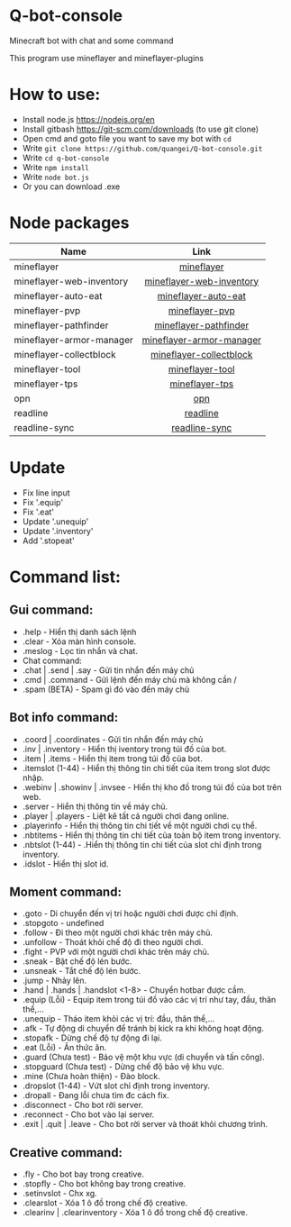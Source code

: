 # Q-bot-console
Minecraft bot with chat and some command

This program use mineflayer and mineflayer-plugins

# How to use:
- Install node.js https://nodejs.org/en
- Install gitbash https://git-scm.com/downloads (to use git clone)
- Open cmd and goto file you want to save my bot with `cd`
- Write `git clone https://github.com/quangei/Q-bot-console.git`
- Write `cd q-bot-console`
- Write `npm install`
- Write `node bot.js`
- Or you can download .exe

# Node packages

| Name | Link |
|-------------|:-----:|
| mineflayer | [mineflayer](https://github.com/PrismarineJS/mineflayer) |
| mineflayer-web-inventory | [mineflayer-web-inventory](https://github.com/imharvol/mineflayer-web-inventory) |
| mineflayer-auto-eat | [mineflayer-auto-eat](https://github.com/link-discord/mineflayer-auto-eat) |
| mineflayer-pvp | [mineflayer-pvp](https://github.com/PrismarineJS/mineflayer-pvp) |
| mineflayer-pathfinder | [mineflayer-pathfinder](https://github.com/PrismarineJS/mineflayer-pathfinder) |
| mineflayer-armor-manager | [mineflayer-armor-manager](https://github.com/PrismarineJS/MineflayerArmorManager) |
| mineflayer-collectblock | [mineflayer-collectblock](https://github.com/PrismarineJS/mineflayer-collectblock) |
| mineflayer-tool | [mineflayer-tool](https://github.com/PrismarineJS/mineflayer-tool) |
| mineflayer-tps | [mineflayer-tps](https://github.com/Beaness/mineflayer-tps) |
| opn | [opn](https://www.npmjs.com/package/opn) |
| readline | [readline](https://www.npmjs.com/package/readline) |
| readline-sync | [readline-sync](https://www.npmjs.com/package/readline-sync) |

# Update
- Fix line input
- Fix '.equip'
- Fix '.eat'
- Update '.unequip'
- Update '.inventory'
- Add '.stopeat'

# Command list:
## Gui command:
 - .help - Hiển thị danh sách lệnh
 - .clear - Xóa màn hình console.
 - .meslog - Lọc tin nhắn và chat.
 - Chat command:
 - .chat | .send | .say <message> - Gửi tin nhắn đến máy chủ
 - .cmd | .command <command> - Gửi lệnh đến máy chủ mà không cần /
 - .spam <mes> <delay> <time> (BETA) - Spam gì đó vào đến máy chủ
## Bot info command:
 - .coord | .coordinates - Gửi tin nhắn đến máy chủ
 - .inv | .inventory - Hiển thị iventory trong túi đồ của bot.
 - .item | .items - Hiển thị item trong túi đồ của bot.
 - .itemslot <slot> (1-44) - Hiển thị thông tin chi tiết của item trong slot được nhập.
 - .webinv | .showinv | .invsee - Hiển thị kho đồ trong túi đồ của bot trên web.
 - .server - Hiển thị thông tin về máy chủ.
 - .player | .players - Liệt kê tất cả người chơi đang online.
 - .playerinfo - Hiển thị thông tin chi tiết về một người chơi cụ thể.
 - .nbtitems - Hiển thị thông tin chi tiết của toàn bộ item trong inventory.
 - .nbtslot <slot> (1-44) - .Hiển thị thông tin chi tiết của slot chỉ định trong inventory.
 - .idslot - Hiển thị slot id.
## Moment command:
 - .goto <player> <postion> - Di chuyển đến vị trí hoặc người chơi được chỉ định.
 - .stopgoto - undefined
 - .follow <player> - Đi theo một người chơi khác trên máy chủ.
 - .unfollow - Thoát khỏi chế độ đi theo người chơi.
 - .fight <player> - PVP với một người chơi khác trên máy chủ.
 - .sneak - Bật chế độ lén bước.
 - .unsneak - Tắt chế độ lén bước.
 - .jump - Nhảy lên.
 - .hand | .hands | .handslot <1-8> - Chuyển hotbar được cầm.
 - .equip (Lỗi) - Equip item trong túi đồ vào các vị trí như tay, đầu, thân thể,...
 - .unequip - Tháo item khỏi các vị trí: đầu, thân thể,...
 - .afk - Tự động di chuyển để tránh bị kick ra khi không hoạt động.
 - .stopafk - Dừng chế độ tự động đi lại.
 - .eat (Lỗi) - Ăn thức ăn.
 - .guard (Chưa test) - Bảo vệ một khu vực (di chuyển và tấn công).
 - .stopguard (Chưa test) - Dừng chế độ bảo vệ khu vực.
 - .mine (Chưa hoàn thiện) - Đào block.
 - .dropslot <slot> (1-44) - Vứt slot chỉ định trong inventory.
 - .dropall - Đang lỗi chưa tìm đc cách fix.
 - .disconnect - Cho bot rời server.
 - .reconnect - Cho bot vào lại server.
 - .exit | .quit | .leave - Cho bot rời server và thoát khỏi chương trình.
## Creative command:
 - .fly - Cho bot bay trong creative.
 - .stopfly - Cho bot không bay trong creative.
 - .setinvslot - Chx xg.
 - .clearslot <slot> - Xóa 1 ô đồ trong chế độ creative.
 - .clearinv | .clearinventory - Xóa 1 ô đồ trong chế độ creative.
